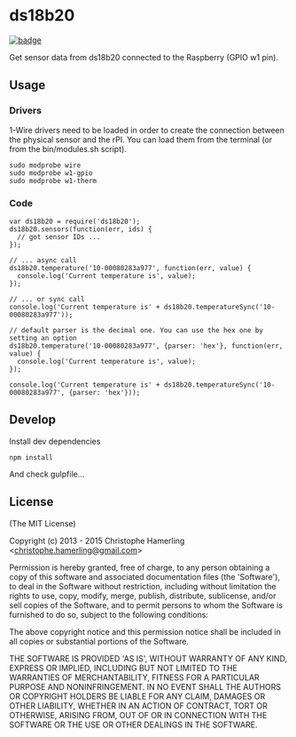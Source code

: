 # ds18b20

[![badge](https://travis-ci.org/chamerling/ds18b20?branch=master)](https://travis-ci.org/chamerling/ds18b20)

Get sensor data from ds18b20 connected to the Raspberry (GPIO w1 pin).

## Usage

### Drivers

1-Wire drivers need to be loaded in order to create the connection between the physical sensor and the rPI.
You can load them from the terminal (or from the bin/modules.sh script).

    sudo modprobe wire
    sudo modprobe w1-gpio
    sudo modprobe w1-therm

### Code

    var ds18b20 = require('ds18b20');
    ds18b20.sensors(function(err, ids) {
      // got sensor IDs ...
    });

    // ... async call
    ds18b20.temperature('10-00080283a977', function(err, value) {
      console.log('Current temperature is', value);
    });

    // ... or sync call
    console.log('Current temperature is' + ds18b20.temperatureSync('10-00080283a977'));

    // default parser is the decimal one. You can use the hex one by setting an option
    ds18b20.temperature('10-00080283a977', {parser: 'hex'}, function(err, value) {
      console.log('Current temperature is', value);
    });

    console.log('Current temperature is' + ds18b20.temperatureSync('10-00080283a977', {parser: 'hex'}));

## Develop

Install dev dependencies

    npm install

And check gulpfile...

## License

(The MIT License)

Copyright (c) 2013 - 2015 Christophe Hamerling &lt;christophe.hamerling@gmail.com&gt;

Permission is hereby granted, free of charge, to any person obtaining
a copy of this software and associated documentation files (the
'Software'), to deal in the Software without restriction, including
without limitation the rights to use, copy, modify, merge, publish,
distribute, sublicense, and/or sell copies of the Software, and to
permit persons to whom the Software is furnished to do so, subject to
the following conditions:

The above copyright notice and this permission notice shall be
included in all copies or substantial portions of the Software.

THE SOFTWARE IS PROVIDED 'AS IS', WITHOUT WARRANTY OF ANY KIND,
EXPRESS OR IMPLIED, INCLUDING BUT NOT LIMITED TO THE WARRANTIES OF
MERCHANTABILITY, FITNESS FOR A PARTICULAR PURPOSE AND NONINFRINGEMENT.
IN NO EVENT SHALL THE AUTHORS OR COPYRIGHT HOLDERS BE LIABLE FOR ANY
CLAIM, DAMAGES OR OTHER LIABILITY, WHETHER IN AN ACTION OF CONTRACT,
TORT OR OTHERWISE, ARISING FROM, OUT OF OR IN CONNECTION WITH THE
SOFTWARE OR THE USE OR OTHER DEALINGS IN THE SOFTWARE.
